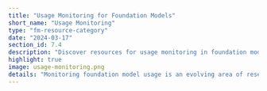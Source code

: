 ```yaml
---
title: "Usage Monitoring for Foundation Models"
short_name: "Usage Monitoring"
type: "fm-resource-category"
date: "2024-03-17"
section_id: 7.4
description: "Discover resources for usage monitoring in foundation model development. Explore techniques for monitoring model usage, including watermarking, access control, and reporting adverse events. Learn about challenges and considerations in implementing usage monitoring strategies."
highlight: true
image: usage-monitoring.png
details: "Monitoring foundation model usage is an evolving area of research. The following techniques, such as watermarking model outputs or gating access to the model, are some of the ways to do so."
---
```

